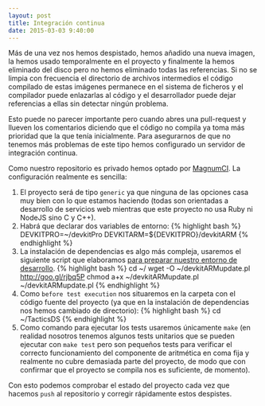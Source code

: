 ```yaml
---
layout: post
title: Integración continua
date: 2015-03-03 9:40:00
---
```


Más de una vez nos hemos despistado, hemos añadido una nueva imagen, la hemos usado temporalmente en el proyecto y finalmente la hemos eliminado del disco pero no hemos eliminado todas las referencias. Si no se limpia con frecuencia el directorio de archivos intermedios el código compilado de estas imágenes permanece en el sistema de ficheros y el compilador puede enlazarlas al código y el desarrollador puede dejar referencias a ellas sin detectar ningún problema.

Esto puede no parecer importante pero cuando abres una pull-request y llueven los comentarios diciendo que el código no compila ya toma más prioridad que la que tenía inicialmente. Para asegurarnos de que no tenemos más problemas de este tipo hemos configurado un servidor de integración continua.

Como nuestro repositorio es privado hemos optado por [MagnumCI](https://magnum-ci.com/). La configuración realmente es sencilla:

1. El proyecto será de tipo `generic` ya que ninguna de las opciones casa muy bien con lo que estamos haciendo (todas son orientadas a desarrollo de servicios web mientras que este proyecto no usa Ruby ni NodeJS sino C y C++).
1. Habrá que declarar dos variables de entorno: {% highlight bash %}
DEVKITPRO=~/devkitPro
DEVKITARM=${DEVKITPRO}/devkitARM
{% endhighlight %}
1. La instalación de dependencias es algo más compleja, usaremos el siguiente script que elaboramos [para preparar nuestro entorno de desarrollo](http://sumolari.github.io/TacticsDS/2015/02/05/p1-instalacion-entorno/). {% highlight bash %}
cd ~/
wget -O ~/devkitARMupdate.pl http://goo.gl/rjbq5P
chmod a+x ~/devkitARMupdate.pl
~/devkitARMupdate.pl
{% endhighlight %}
1. Como `before test execution` nos situaremos en la carpeta con el código fuente del proyecto (ya que en la instalación de dependencias nos hemos cambiado de directorio): {% highlight bash %}
cd ~/TacticsDS
{% endhighlight %}
1. Como comando para ejecutar los tests usaremos únicamente `make` (en realidad nosotros tenemos algunos tests unitarios que se pueden ejecutar con `make test` pero son pequeños tests para verificar el correcto funcionamiento del componente de aritmética en coma fija y realmente no cubre demasiada parte del proyecto, de modo que con confirmar que el proyecto se compila nos es suficiente, de momento).

Con esto podemos comprobar el estado del proyecto cada vez que hacemos `push` al repositorio y corregir rápidamente estos despistes.